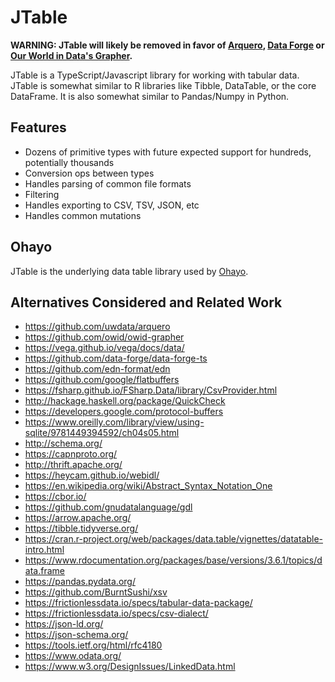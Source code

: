 JTable
======

**WARNING: JTable will likely be removed in favor of
<a href="https://github.com/uwdata/arquero">Arquero</a>, <a
href="https://github.com/data-forge/data-forge-ts">Data
Forge</a> or <a
href="https://github.com/owid/owid-grapher/tree/next/coreTable">Our
World in Data's Grapher</a>.**

JTable is a TypeScript/Javascript library for working with tabular data. JTable is somewhat similar to R libraries like Tibble, DataTable, or the core DataFrame. It is also somewhat similar to Pandas/Numpy in Python.

## Features

- Dozens of primitive types with future expected support for hundreds, potentially thousands
- Conversion ops between types
- Handles parsing of common file formats
- Filtering
- Handles exporting to CSV, TSV, JSON, etc
- Handles common mutations

## Ohayo

JTable is the underlying data table library used by [Ohayo](https://ohayo.computer/).

## Alternatives Considered and Related Work

- https://github.com/uwdata/arquero
- https://github.com/owid/owid-grapher
- https://vega.github.io/vega/docs/data/
- https://github.com/data-forge/data-forge-ts
- https://github.com/edn-format/edn
- https://github.com/google/flatbuffers
- https://fsharp.github.io/FSharp.Data/library/CsvProvider.html
- http://hackage.haskell.org/package/QuickCheck
- https://developers.google.com/protocol-buffers
- https://www.oreilly.com/library/view/using-sqlite/9781449394592/ch04s05.html
- http://schema.org/
- https://capnproto.org/
- http://thrift.apache.org/
- https://heycam.github.io/webidl/
- https://en.wikipedia.org/wiki/Abstract_Syntax_Notation_One
- https://cbor.io/
- https://github.com/gnudatalanguage/gdl
- https://arrow.apache.org/
- https://tibble.tidyverse.org/
- https://cran.r-project.org/web/packages/data.table/vignettes/datatable-intro.html
- https://www.rdocumentation.org/packages/base/versions/3.6.1/topics/data.frame
- https://pandas.pydata.org/
- https://github.com/BurntSushi/xsv
- https://frictionlessdata.io/specs/tabular-data-package/
- https://frictionlessdata.io/specs/csv-dialect/
- https://json-ld.org/
- https://json-schema.org/
- https://tools.ietf.org/html/rfc4180
- https://www.odata.org/
- https://www.w3.org/DesignIssues/LinkedData.html
